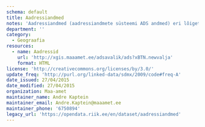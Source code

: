 ```yaml
---
schema: default
title: Aadressiandmed
notes: 'Aadressiandmed (aadressiandmete süsteemi ADS andmed) eri lõigetes (eraldi Tallinn, eraldi kehtivate aadressikomponentide nimekiri jne.). Kõigi maaüksuste, hoonete ja hooneosade (korterite) aadressid ja ruumilised asukohad kaardil. Andmed on tasuta kõigile kättesaadavad, väljavõtteid uuendatakse 1 kord kuus. Esimesed andmed pärinevad maakatastri algusaegadest 1992.a. ADS loodi 2007, peale seda on kättesaadav andmemuudatuste info. Igapäevased muudatused on kätte saadavad X-tee teenuste kaudu.'
department: ''
category:
  - Geograafia
resources:
  - name: Aadressid
    url: 'http://xgis.maaamet.ee/adsavalik/ads?xBTN.newvalja'
    format: HTML
license: 'http://creativecommons.org/licenses/by/3.0/'
update_freq: 'http://purl.org/linked-data/sdmx/2009/code#freq-A'
date_issued: 27/04/2015
date_modified: 27/04/2015
organization: Maa-amet
maintainer_name: Andre Kaptein
maintainer_email: Andre.Kaptein@maaamet.ee
maintainer_phone: '6750894'
legacy_url: 'https://opendata.riik.ee/en/dataset/aadressiandmed'
---
```

